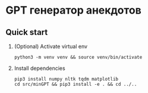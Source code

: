 # GPT генератор анекдотов

## Quick start
1. (Optional) Activate virtual env
    ```shell
    python3 -m venv venv && source venv/bin/activate
    ```
2. Install dependencies
    ```shell
    pip3 install numpy nltk tqdm matplotlib
    cd src/minGPT && pip3 install -e . && cd ../..
    ```